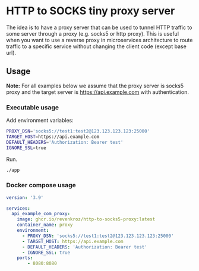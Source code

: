 # HTTP to SOCKS tiny proxy server

The idea is to have a proxy server that can be used to tunnel HTTP traffic to some server through a proxy (e.g. socks5 or http proxy). 
This is useful when you want to use a reverse proxy in microservices architecture to route traffic to a specific service without changing the client code (except base url).

## Usage

__Note:__ For all examples below we assume that the proxy server is socks5 proxy and the target server is https://api.example.com with authentication.

### Executable usage

Add environment variables:
```bash
PROXY_DSN='socks5://test1:test2@123.123.123.123:25000'
TARGET_HOST=https://api.example.com
DEFAULT_HEADERS='Authorization: Bearer test'
IGNORE_SSL=true
```

Run.
```bash
./app
```

### Docker compose usage

```yaml
version: '3.9'

services:
  api_example_com_proxy:
    image: ghcr.io/revenkroz/http-to-socks5-proxy:latest
    container_name: proxy
    environment:
      - PROXY_DSN: 'socks5://test1:test2@123.123.123.123:25000'
      - TARGET_HOST: https://api.example.com
      - DEFAULT_HEADERS: 'Authorization: Bearer test'
      - IGNORE_SSL: true
    ports:
        - 8080:8080
```
